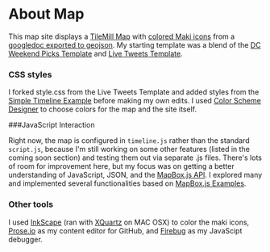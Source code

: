 # About Map

This map site displays a [TileMill Map](http://a.tiles.mapbox.com/v3/crags617.cragin_homes_blnk.html#0/0/0) with [colored Maki icons](http://mapbox.com/tilemill/docs/guides/adding-colors-to-maki-icons) from a [googledoc exported to geojson](http://devsummit.aspirationtech.org/index.php?title=Advanced_TileMill:_Taking_Mapping_to_Places_It_Has_Not_Gone).  My starting template was a blend of the [DC Weekend Picks Template](https://github.com/mapbox/weekend-picks-template) and [Live Tweets Template](https://github.com/mapbox/live-tweets-template).

### CSS styles

I forked style.css from the Live Tweets Template and added styles from the [Simple Timeline Example](http://mapbox.com/mapbox.js/example/timeline/) before making my own edits.  I used [Color Scheme Designer](http://colorschemedesigner.com/) to choose colors for the map and the site itself.

###JavaScript Interaction

Right now, the map is configured in `timeline.js` rather than the standard `script.js`, because I'm still working on some other features (listed in the coming soon section) and testing them out via separate .js files.  There's lots of room for improvement here, but my focus was on getting a better understanding of JavaScript, JSON, and the [MapBox.js API](http://mapbox.com/mapbox.js/api/v0.6.7/#map.panBy). I explored many and implemented several functionalities based on [MapBox.js Examples](http://mapbox.com/mapbox.js/examples/).

### Other tools

I used [InkScape](http://inkscape.org/) (ran with [XQuartz](http://xquartz.macosforge.org/) on MAC OSX) to color the maki icons, [Prose.io](http://prose.io/) as my content editor for GitHub, and [Firebug](https://getfirebug.com/javascript) as my JavaScipt debugger.